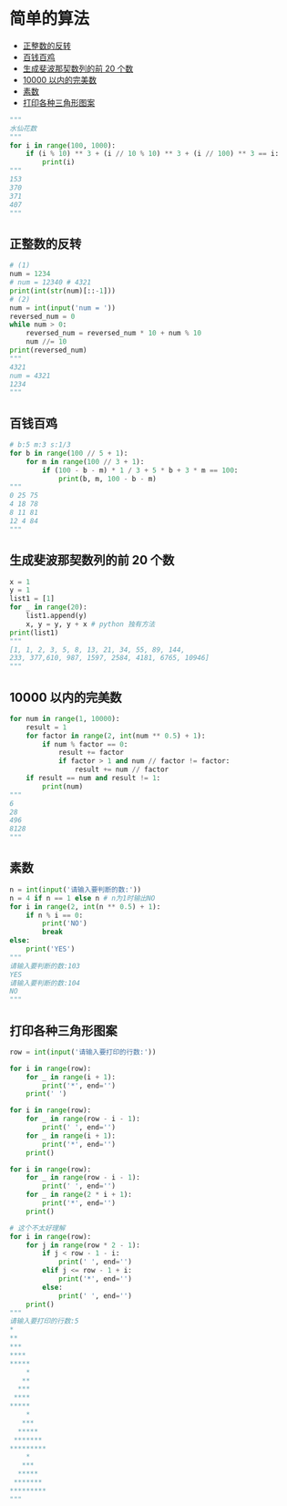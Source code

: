 # 简单的算法

<!-- vim-markdown-toc GFM -->

- [正整数的反转](#正整数的反转)
- [百钱百鸡](#百钱百鸡)
- [生成斐波那契数列的前 20 个数](#生成斐波那契数列的前-20-个数)
- [10000 以内的完美数](#10000-以内的完美数)
- [素数](#素数)
- [打印各种三角形图案](#打印各种三角形图案)

<!-- vim-markdown-toc -->

```python
"""
水仙花数
"""
for i in range(100, 1000):
    if (i % 10) ** 3 + (i // 10 % 10) ** 3 + (i // 100) ** 3 == i:
        print(i)
"""
153
370
371
407
"""
```

## 正整数的反转

```python
# (1)
num = 1234
# num = 12340 # 4321
print(int(str(num)[::-1]))
# (2)
num = int(input('num = '))
reversed_num = 0
while num > 0:
    reversed_num = reversed_num * 10 + num % 10
    num //= 10
print(reversed_num)
"""
4321
num = 4321
1234
"""
```

## 百钱百鸡

```python
# b:5 m:3 s:1/3
for b in range(100 // 5 + 1):
    for m in range(100 // 3 + 1):
        if (100 - b - m) * 1 / 3 + 5 * b + 3 * m == 100:
            print(b, m, 100 - b - m)
"""
0 25 75
4 18 78
8 11 81
12 4 84
"""

```

## 生成斐波那契数列的前 20 个数

```python
x = 1
y = 1
list1 = [1]
for _ in range(20):
    list1.append(y)
    x, y = y, y + x # python 独有方法
print(list1)
"""
[1, 1, 2, 3, 5, 8, 13, 21, 34, 55, 89, 144,
233, 377,610, 987, 1597, 2584, 4181, 6765, 10946]
"""

```

## 10000 以内的完美数

```python
for num in range(1, 10000):
    result = 1
    for factor in range(2, int(num ** 0.5) + 1):
        if num % factor == 0:
            result += factor
            if factor > 1 and num // factor != factor:
                result += num // factor
    if result == num and result != 1:
        print(num)
"""
6
28
496
8128
"""
```

## 素数

```python
n = int(input('请输入要判断的数:'))
n = 4 if n == 1 else n # n为1时输出NO
for i in range(2, int(n ** 0.5) + 1):
    if n % i == 0:
        print('NO')
        break
else:
    print('YES')
"""
请输入要判断的数:103
YES
请输入要判断的数:104
NO
"""

```

## 打印各种三角形图案

```python
row = int(input('请输入要打印的行数:'))

for i in range(row):
    for _ in range(i + 1):
        print('*', end='')
    print(' ')

for i in range(row):
    for _ in range(row - i - 1):
        print(' ', end='')
    for _ in range(i + 1):
        print('*', end='')
    print()

for i in range(row):
    for _ in range(row - i - 1):
        print(' ', end='')
    for _ in range(2 * i + 1):
        print('*', end='')
    print()

# 这个不太好理解
for i in range(row):
    for j in range(row * 2 - 1):
        if j < row - 1 - i:
            print(' ', end='')
        elif j <= row - 1 + i:
            print('*', end='')
        else:
            print(' ', end='')
    print()
"""
请输入要打印的行数:5
*
**
***
****
*****
    *
   **
  ***
 ****
*****
    *
   ***
  *****
 *******
*********
    *
   ***
  *****
 *******
*********
"""

```
